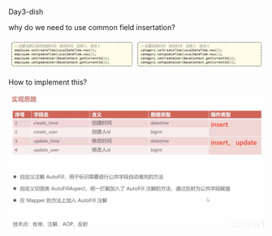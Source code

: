 Day3-dish



why do we need to use common field insertation?

![image-20231115142525477](./day3-dish.assets/image-20231115142525477.png)

How to implement this?

![image-20231115142837440](./day3-dish.assets/image-20231115142837440.png)